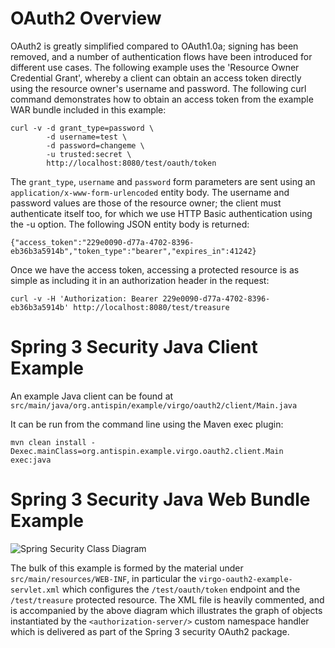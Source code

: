 
# OAuth2 Overview

OAuth2 is greatly simplified compared to OAuth1.0a; signing has been removed, and a number of authentication flows have been introduced for different use cases. The following example uses the 'Resource Owner Credential Grant', whereby a client can obtain an access token directly using the resource owner's username and password. The following curl command demonstrates how to obtain an access token from the example WAR bundle included in this example:

    curl -v -d grant_type=password \
            -d username=test \
            -d password=changeme \
            -u trusted:secret \
            http://localhost:8080/test/oauth/token

The `grant_type`, `username` and `password` form parameters are sent using an `application/x-www-form-urlencoded` entity body. The username and password values are those of the resource owner; the client must authenticate itself too, for which we use HTTP Basic authentication using the -u option. The following JSON entity body is returned:

    {"access_token":"229e0090-d77a-4702-8396-eb36b3a5914b","token_type":"bearer","expires_in":41242}

Once we have the access token, accessing a protected resource is as simple as including it in an authorization header in the request:

    curl -v -H 'Authorization: Bearer 229e0090-d77a-4702-8396-eb36b3a5914b' http://localhost:8080/test/treasure

# Spring 3 Security Java Client Example

An example Java client can be found at `src/main/java/org.antispin/example/virgo/oauth2/client/Main.java`

It can be run from the command line using the Maven exec plugin:

    mvn clean install -Dexec.mainClass=org.antispin.example.virgo.oauth2.client.Main exec:java

# Spring 3 Security Java Web Bundle Example

![Spring Security Class Diagram](https://raw.github.com/awh/virgo-spring-oauth2-example/master/spring-security-oauth2-class-diagram.png)

The bulk of this example is formed by the material under `src/main/resources/WEB-INF`, in particular the `virgo-oauth2-example-servlet.xml` which configures the `/test/oauth/token` endpoint and the `/test/treasure` protected resource. The XML file is heavily commented, and is accompanied by the above diagram which illustrates the graph of objects instantiated by the `<authorization-server/>` custom namespace handler which is delivered as part of the Spring 3 security OAuth2 package.
